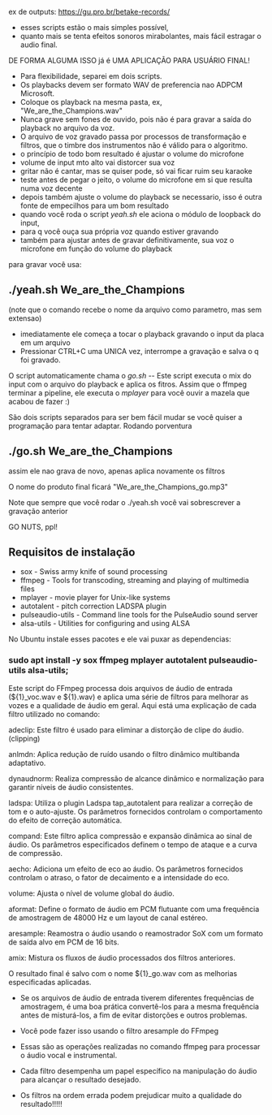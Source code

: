 ex de outputs: https://gu.pro.br/betake-records/

 * esses scripts estão o mais simples possível,
 * quanto mais se tenta efeitos sonoros mirabolantes, mais fácil estragar o audio final. 

DE FORMA ALGUMA ISSO já é UMA APLICAÇÃO PARA USUÁRIO FINAL!


* Para flexibilidade, separei em dois scripts. 
* Os playbacks devem ser formato WAV de preferencia nao ADPCM Microsoft.
* Coloque os playback na mesma pasta, ex, "We_are_the_Champions.wav"
* Nunca grave sem fones de ouvido, pois não é para gravar a saída do playback no arquivo da voz.
* O arquivo de voz gravado passa por processos de transformação e filtros, que o timbre dos instrumentos não é válido para o algoritmo.
* o princípio de todo bom resultado é ajustar o volume do microfone
* volume de input mto alto vai distorcer sua voz
* gritar não é cantar, mas se quiser pode, só vai ficar ruim seu karaoke
* teste antes de pegar o  jeito, o volume do microfone em si que resulta numa voz decente
* depois também ajuste o volume do playback se necessario, isso é outra fonte de empecilhos para um bom resultado
* quando você roda o script *yeah.sh* ele aciona o módulo de loopback do input,
* para q você ouça sua própria voz quando estiver gravando
* também para ajustar antes de gravar definitivamente, sua voz o microfone em função do volume do playback

para gravar você usa: 

## ./yeah.sh  We_are_the_Champions 

(note que o comando recebe o nome da arquivo como parametro, mas sem extensao)

* imediatamente ele começa a tocar o playback gravando o input da placa em um arquivo
* Pressionar CTRL+C uma UNICA vez, interrompe a gravação e salva o q foi gravado.

O script automaticamente chama o *go.sh* -- Este script executa o mix do input com o arquivo do playback e aplica os fitros.
Assim que o ffmpeg terminar a pipeline, ele executa o *mplayer* para você ouvir a mazela que acabou de fazer :)

São dois scripts separados para ser bem fácil mudar se você quiser a programação para tentar adaptar.
Rodando porventura 

## ./go.sh  We_are_the_Champions 

assim ele nao grava de novo, apenas aplica novamente os filtros

O nome do produto final ficará  "We_are_the_Champions_go.mp3"

Note que sempre que você rodar o ./yeah.sh você vai sobrescrever a gravação anterior

GO NUTS, ppl!

## Requisitos de instalação

* sox - Swiss army knife of sound processing
* ffmpeg - Tools for transcoding, streaming and playing of multimedia files
* mplayer - movie player for Unix-like systems
* autotalent -  pitch correction LADSPA plugin
* pulseaudio-utils - Command line tools for the PulseAudio sound server
* alsa-utils - Utilities for configuring and using ALSA

No Ubuntu instale esses pacotes e ele vai puxar as dependencias: 

### sudo apt install -y sox ffmpeg mplayer autotalent pulseaudio-utils alsa-utils;
Este script do FFmpeg processa dois arquivos de áudio de entrada (${1}_voc.wav e ${1}.wav) e aplica uma série de filtros para melhorar as vozes e a qualidade de áudio em geral. Aqui está uma explicação de cada filtro utilizado no comando:

adeclip: Este filtro é usado para eliminar a distorção de clipe do áudio.  (clipping)

anlmdn: Aplica redução de ruído usando o filtro dinâmico multibanda adaptativo.

dynaudnorm: Realiza compressão de alcance dinâmico e normalização para garantir níveis de áudio consistentes.

ladspa: Utiliza o plugin Ladspa tap_autotalent para realizar a correção de tom e o auto-ajuste. Os parâmetros fornecidos controlam o comportamento do efeito de correção automática.

compand: Este filtro aplica compressão e expansão dinâmica ao sinal de áudio. Os parâmetros especificados definem o tempo de ataque e a curva de compressão.

aecho: Adiciona um efeito de eco ao áudio. Os parâmetros fornecidos controlam o atraso, o fator de decaimento e a intensidade do eco.

volume: Ajusta o nível de volume global do áudio.

aformat: Define o formato de áudio em PCM flutuante com uma frequência de amostragem de 48000 Hz e um layout de canal estéreo.

aresample: Reamostra o áudio usando o reamostrador SoX com um formato de saída alvo em PCM de 16 bits.

amix: Mistura os fluxos de áudio processados dos filtros anteriores.

O resultado final é salvo com o nome ${1}_go.wav com as melhorias especificadas aplicadas.

* Se os arquivos de áudio de entrada tiverem diferentes frequências de amostragem, é uma boa prática convertê-los para a mesma frequência antes de misturá-los, a fim de evitar distorções e outros problemas.
* Você pode fazer isso usando o filtro aresample do FFmpeg
 
* Essas são as operações realizadas no comando ffmpeg para processar o áudio vocal e instrumental. 
* Cada filtro desempenha um papel específico na manipulação do áudio para alcançar o resultado desejado.
* Os filtros na ordem errada podem prejudicar muito a qualidade do resultado!!!!!
